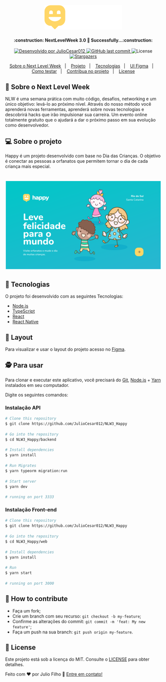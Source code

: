 <h1 align="center">
    <img alt="NextLevelWeek" title="#NextLevelWeek" src=".github/logo.svg" width="250px" />
</h1>

<h4 align="center">
	:construction: NextLevelWeek 3.0 🚀 Successfully...:construction:
</h4>
<p align="center">
  <a href="https://github.com/JulioCesar012/">
    <img alt="Desenvolvido por JulioCesar012" src="https://img.shields.io/badge/Desenvolvido%20por-JulioCesar012-%2304D361">
  </a>

  <a href="https://github.com/JulioCesar012/NLW3/commits/master">
    <img alt="GitHub last commit" src="https://img.shields.io/github/last-commit/JulioCesar012/NLW3_Happy">
  </a>

  <img alt="License" src="https://img.shields.io/badge/license-MIT-brightgreen">
   <a href="https://github.com/JulioCesar012/NLW3/stargazers">
    <img alt="Stargazers" src="https://img.shields.io/github/stars/JulioCesar012/NLW3_Happy?style=social">
  </a>
</p>
<p align="center">
  <a href="#newspaper-sobre-o-next-level-week">Sobre o Next Level Week</a>&nbsp;&nbsp;&nbsp;|&nbsp;&nbsp;&nbsp;
  <a href="#computer-sobre-o-projeto">Projeto</a>&nbsp;&nbsp;&nbsp;|&nbsp;&nbsp;&nbsp;
  <a href="#rocket-tecnologias">Tecnologias</a>&nbsp;&nbsp;&nbsp;|&nbsp;&nbsp;&nbsp;
  <a href="#paperclip-layout">UI Figma</a>&nbsp;&nbsp;&nbsp;|&nbsp;&nbsp;&nbsp;
  <a href="#detective-para-usar">Como testar</a>&nbsp;&nbsp;&nbsp;|&nbsp;&nbsp;&nbsp;
  <a href="#thinking-how-to-contribute">Contribua no projeto</a>&nbsp;&nbsp;&nbsp;|&nbsp;&nbsp;&nbsp;
  <a href="#memo-license">License</a>
</p>

## :newspaper: Sobre o Next Level Week

NLW é uma semana prática com muito código, desafios, networking e um único objetivo: levá-lo ao próximo nível.
Através do nosso método você aprenderá novas ferramentas, aprenderá sobre novas tecnologias e descobrirá hacks que irão impulsionar sua carreira.
Um evento online totalmente gratuito que o ajudará a dar o próximo passo em sua evolução como desenvolvedor.

## :computer: Sobre o projeto

Happy é um projeto desenvolvido com base no Dia das Crianças.
O objetivo é conectar as pessoas a orfanatos que permitem tornar o dia de cada criança mais especial.

<h1 align="center">
    <img alt="Example" title="Example" src=".github/Home.svg" width="500px" />
</h1>

## :rocket: Tecnologias

O projeto foi desenvolvido com as seguintes Tecnologias:

- [Node.js][nodejs]
- [TypeScript][typescript]
- [React][reactjs]
- [React Native][rn]
<!-- - [Expo][expo] -->

## :paperclip: Layout

Para visualizar e usar o layout do projeto acesso no [Figma](https://www.figma.com/file/mDEbnoojksG4w8sOxmudh3/Happy-Web/duplicate).

## :detective: Para usar

Para clonar e executar este aplicativo, você precisará do [Git](https://git-scm.com), [Node.js][nodejs] + [Yarn][yarn] instalados em seu computador.

Digite os seguintes comandos:

### Instalação API

```bash
# Clone this repository
$ git clone https://github.com/JulioCesar012/NLW3_Happy

# Go into the repository
$ cd NLW3_Happy/backend

# Install dependencies
$ yarn install

# Run Migrates
$ yarn typeorm migration:run

# Start server
$ yarn dev

# running on port 3333
```

### Instalação Front-end

```bash
# Clone this repository
$ git clone https://github.com/JulioCesar012/NLW3_Happy

# Go into the repository
$ cd NLW3_Happy/web

# Install dependencies
$ yarn install

# Run
$ yarn start

# running on port 3000
```

## :thinking: How to contribute

- Faça um fork;
- Crie um branch com seu recurso: `git checkout -b my-feature`;
- Confirme as alterações do commit: `git commit -m 'feat: My new feature'`;
- Faça um push na sua branch: `git push origin my-feature`.

## :memo: License

Este projeto está sob a licença do MIT.
Consulte o [LICENSE](https://github.com/JulioCesar012/NLW3/blob/master/LICENSE) para obter detalhes.

Feito com ♥ por Julio Filho :wave: [Entre em contato!](https://www.linkedin.com/in/julio-cesar-filho-759653171)

[nodejs]: https://nodejs.org/
[typescript]: https://www.typescriptlang.org/
[expo]: https://expo.io/
[reactjs]: https://reactjs.org
[rn]: https://facebook.github.io/react-native/
[yarn]: https://yarnpkg.com/
